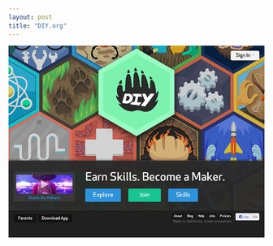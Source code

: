 ```yaml
---
layout: post
title: "DIY.org"
---
```


<a class="thumbnail" href="https://diy.org" target="_blank">
  <img src="/screenshots/diy.jpg">
</a>
